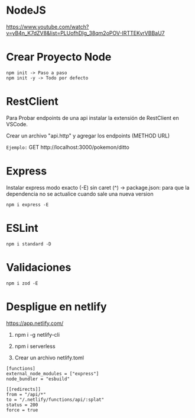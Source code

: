 # NodeJS
https://www.youtube.com/watch?v=yB4n_K7dZV8&list=PLUofhDIg_38qm2oPOV-IRTTEKyrVBBaU7

# Crear Proyecto Node
```
npm init -> Paso a paso
npm init -y -> Todo por defecto

```

# RestClient
Para Probar endpoints de una api instalar la extensión de RestClient en VSCode.  

Crear un archivo "api.http" y agregar los endpoints (METHOD URL)  

`Ejemplo:` GET http://localhost:3000/pokemon/ditto

# Express
Instalar express modo exacto (-E) sin caret (^) -> package.json: para que la dependencia no se actualice cuando sale una nueva version
```
npm i express -E
```

# ESLint
```
npm i standard -D
```

# Validaciones
```
npm i zod -E
```

# Despligue en netlify
https://app.netlify.com/

1. npm i -g netlify-cli
2. npm i serverless

3. Crear un archivo netlify.toml  
```
[functions]
external_node_modules = ["express"]
node_bundler = "esbuild"

[[redirects]]
from = "/api/*"
to = "/.netlify/functions/api/:splat"
status = 200
force = true
```